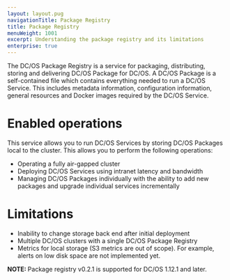 ```yaml
---
layout: layout.pug
navigationTitle: Package Registry
title: Package Registry
menuWeight: 1001
excerpt: Understanding the package registry and its limitations
enterprise: true
---
```


The DC/OS Package Registry is a service for packaging, distributing, storing and delivering DC/OS Package for DC/OS. A DC/OS Package is a self-contained file which contains everything needed to run a DC/OS Service. This includes metadata information, configuration information, general resources and Docker images required by the DC/OS Service.

# Enabled operations

This service allows you to run DC/OS Services by storing DC/OS Packages local to the cluster. This allows you to perform the following operations:

- Operating a fully air-gapped cluster
- Deploying DC/OS Services using intranet latency and bandwidth
- Managing DC/OS Packages individually with the ability to add new packages and upgrade individual services incrementally


# Limitations

- Inability to change storage back end after initial deployment
- Multiple DC/OS clusters with a single DC/OS Package Registry
- Metrics for local storage (S3 metrics are out of scope). For example, alerts on low disk space are not implemented yet.

<p class="message--note"><strong>NOTE: </strong>Package registry v0.2.1 is supported for DC/OS 1.12.1 and later.</p>
